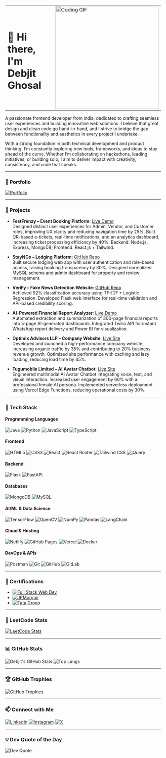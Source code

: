 <!-- 👋 Hi there, I'm Debjit Ghosal -->

<table>
  <tr>
    <td>
      <h1>👋 Hi there, I'm Debjit Ghosal</h1>
    </td>
    <td>
      <img src="https://media.giphy.com/media/qgQUggAC3Pfv687qPC/giphy.gif" width="333" alt="Coding GIF">
    </td>
  </tr>
</table>

A passionate frontend developer from India, dedicated to crafting seamless user experiences and building innovative web solutions. I believe that great design and clean code go hand-in-hand, and I strive to bridge the gap between functionality and aesthetics in every project I undertake.

With a strong foundation in both technical development and product thinking, I’m constantly exploring new tools, frameworks, and ideas to stay ahead of the curve. Whether I’m collaborating on hackathons, leading initiatives, or building solo, I aim to deliver impact with creativity, consistency, and code that speaks.

---

### 🔗 Portfolio

[![Portfolio](https://img.shields.io/badge/Portfolio-%F0%9F%93%8C-blue?style=for-the-badge)](https://portfolionew-eosin.vercel.app/)

---

### 🧠 Projects

- **FestFrenzy – Event Booking Platform**: [Live Demo](https://example-live-demo.com)  
  Designed distinct user experiences for Admin, Vendor, and Customer roles, improving UX clarity and reducing navigation time by 25%. Built QR-based e-tickets, real-time notifications, and an analytics dashboard, increasing ticket processing efficiency by 40%. Backend: Node.js, Express, MongoDB; Frontend: React.js + Tailwind.

- **StayNGo – Lodging Platform**: [GitHub Repo](https://github.com/debjitghosal/StayNGo)  
  Built secure lodging web app with user authentication and role-based access, raising booking transparency by 30%. Designed normalized MySQL schema and admin dashboard for property and review management.

- **VeriFy – Fake News Detection Website**: [GitHub Repo](https://github.com/debjitghosal/Fake_News_Detector)  
  Achieved 92% classification accuracy using TF-IDF + Logistic Regression. Developed Flask web interface for real-time validation and API-based credibility scoring.

- **AI-Powered Financial Report Analyzer**: [Live Demo](https://example-live-demo.com)  
  Automated extraction and summarization of 300-page financial reports into 5-page AI-generated dashboards. Integrated Twilio API for instant WhatsApp report delivery and Power BI for visualization.

- **Optimix Advisors LLP – Company Website**: [Live Site](http://optimixadvisors.com/)  
  Developed and launched a high-performance company website, increasing organic traffic by 35% and contributing to 20% business revenue growth. Optimized site performance with caching and lazy loading, reducing load time by 45%.

- **Fugumobile Limited – AI Avatar Chatbot**: [Live Site](https://www.fugumobile.com/)  
  Engineered multimodal AI Avatar Chatbot integrating voice, text, and visual interaction. Increased user engagement by 60% with a professional female AI persona. Implemented serverless deployment using Vercel Edge Functions, reducing operational costs by 30%.

---

### 🧰 Tech Stack

#### Programming Languages  
![Java](https://img.shields.io/badge/Java-ED8B00?style=for-the-badge&logo=java&logoColor=white)
![Python](https://img.shields.io/badge/Python-3776AB?style=for-the-badge&logo=python&logoColor=white)
![JavaScript](https://img.shields.io/badge/JavaScript-F7DF1E?style=for-the-badge&logo=javascript&logoColor=black)
![TypeScript](https://img.shields.io/badge/TypeScript-007ACC?style=for-the-badge&logo=typescript&logoColor=white)

#### Frontend  
![HTML5](https://img.shields.io/badge/HTML5-E34F26?style=for-the-badge&logo=html5&logoColor=white)
![CSS3](https://img.shields.io/badge/CSS3-1572B6?style=for-the-badge&logo=css3&logoColor=white)
![React](https://img.shields.io/badge/React-20232A?style=for-the-badge&logo=react&logoColor=61DAFB)
![React Router](https://img.shields.io/badge/React_Router-CA4245?style=for-the-badge&logo=react-router&logoColor=white)
![Tailwind CSS](https://img.shields.io/badge/Tailwind_CSS-38B2AC?style=for-the-badge&logo=tailwind-css&logoColor=white)
![jQuery](https://img.shields.io/badge/jQuery-0769AD?style=for-the-badge&logo=jquery&logoColor=white)

#### Backend  
![Flask](https://img.shields.io/badge/Flask-000000?style=for-the-badge&logo=flask&logoColor=white)
![FastAPI](https://img.shields.io/badge/FastAPI-009688?style=for-the-badge&logo=fastapi&logoColor=white)

#### Databases  
![MongoDB](https://img.shields.io/badge/MongoDB-4EA94B?style=for-the-badge&logo=mongodb&logoColor=white)
![MySQL](https://img.shields.io/badge/MySQL-005C84?style=for-the-badge&logo=mysql&logoColor=white)

#### AI/ML & Data Science  
![TensorFlow](https://img.shields.io/badge/TensorFlow-FF6F00?style=for-the-badge&logo=tensorflow&logoColor=white)
![OpenCV](https://img.shields.io/badge/OpenCV-5C3EE8?style=for-the-badge&logo=opencv&logoColor=white)
![NumPy](https://img.shields.io/badge/NumPy-013243?style=for-the-badge&logo=numpy&logoColor=white)
![Pandas](https://img.shields.io/badge/Pandas-150458?style=for-the-badge&logo=pandas&logoColor=white)
![LangChain](https://img.shields.io/badge/LangChain-2e2e2e?style=for-the-badge)

#### Cloud & Hosting  
![Netlify](https://img.shields.io/badge/Netlify-00C7B7?style=for-the-badge&logo=netlify&logoColor=white)
![GitHub Pages](https://img.shields.io/badge/GitHub_Pages-222222?style=for-the-badge&logo=github&logoColor=white)
![Vercel](https://img.shields.io/badge/Vercel-000000?style=for-the-badge&logo=vercel&logoColor=white)
![Docker](https://img.shields.io/badge/Docker-2496ED?style=for-the-badge&logo=docker&logoColor=white)

#### DevOps & APIs  
![Postman](https://img.shields.io/badge/Postman-FF6C37?style=for-the-badge&logo=postman&logoColor=white)
![Git](https://img.shields.io/badge/Git-F05032?style=for-the-badge&logo=git&logoColor=white)
![GitHub](https://img.shields.io/badge/GitHub-181717?style=for-the-badge&logo=github)
![GitLab](https://img.shields.io/badge/GitLab-FC6D26?style=for-the-badge&logo=gitlab&logoColor=white)

---

### 📜 Certifications

- [![Full Stack Web Dev](https://img.shields.io/badge/Udemy-Full--Stack--Bootcamp-02b875?style=for-the-badge&logo=udemy&logoColor=white)](https://www.udemy.com/certificate/UC-d63e68af-e337-4aa0-bc94-4dd0c2cee941/)
- [![JPMorgan](https://img.shields.io/badge/JP%20Morgan-Investment%20Banking-003087?style=for-the-badge&logo=jpmorgan&logoColor=white)](https://forage-uploads-prod.s3.amazonaws.com/completion-certificates/ZtgA28qyexifyEdHE/YD2kY95RQxQtXxFTS_ZtgA28qyexifyEdHE_ZQvae2SSp8YEh7mRM_1743927797748_completion_certificate.pdf)
- [![Tata Group](https://img.shields.io/badge/Tata--Data%20Viz-1c75bc?style=for-the-badge&logo=tata&logoColor=white)]()

---

### 🧩 LeetCode Stats

[![LeetCode Stats](https://leetcard.jacoblin.cool/debjitghosal?theme=forest&font=Timmana&ext=heatmap)](https://leetcode.com/debjitghosal)

---
### 📊 GitHub Stats

![Debjit's GitHub Stats](https://github-readme-stats.vercel.app/api?username=debjitghosal&show_icons=true&theme=radical)
![Top Langs](https://github-readme-stats.vercel.app/api/top-langs/?username=debjitghosal&layout=compact&theme=radical)

---

### 🏆 GitHub Trophies

![GitHub Trophies](https://github-profile-trophy.vercel.app/?username=debjitghosal&theme=onedark)

---

### 📫 Connect with Me

[![LinkedIn](https://img.shields.io/badge/LinkedIn-%230077B5.svg?style=for-the-badge&logo=linkedin&logoColor=white)](https://www.linkedin.com/in/debjitghosal/)
[![Instagram](https://img.shields.io/badge/Instagram-%23E4405F.svg?style=for-the-badge&logo=instagram&logoColor=white)](https://instagram.com/debjit.ghosal)
[![X](https://img.shields.io/badge/X-%231DA1F2.svg?style=for-the-badge&logo=x&logoColor=white)](https://x.com/debjit_ghosal1)

---

### 💡 Dev Quote of the Day

![Dev Quote](https://quotes-github-readme.vercel.app/api?type=horizontal&theme=dark)
